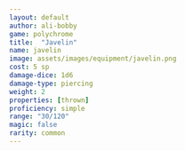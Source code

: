 ```yaml
---
layout: default
author: ali-bobby
game: polychrome
title:  "Javelin"
name: javelin
image: assets/images/equipment/javelin.png
cost: 5 sp
damage-dice: 1d6
damage-type: piercing
weight: 2
properties: [thrown]
proficiency: simple
range: "30/120"
magic: false
rarity: common
---
```

